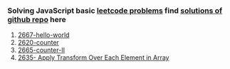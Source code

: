 ### Solving JavaScript basic [leetcode problems](https://leetcode.com/studyplan/30-days-of-javascript/) find [solutions of github repo]() here

1. [2667-hello-world](https://leetcode.com/problems/create-hello-world-function/description/)
2. [2620-counter](https://leetcode.com/problems/counter/description/)
3. [2665-counter-II](https://leetcode.com/problems/counter-ii/description/)
4. [2635- Apply Transform Over Each Element in Array](https://leetcode.com/problems/apply-transform-over-each-element-in-array/description/?envType=study-plan-v2&envId=30-days-of-javascript)